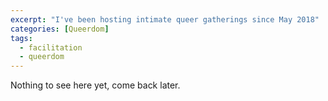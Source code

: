 ```yaml
---
excerpt: "I've been hosting intimate queer gatherings since May 2018"
categories: [Queerdom]
tags:
  - facilitation
  - queerdom
---
```

Nothing to see here yet, come back later.